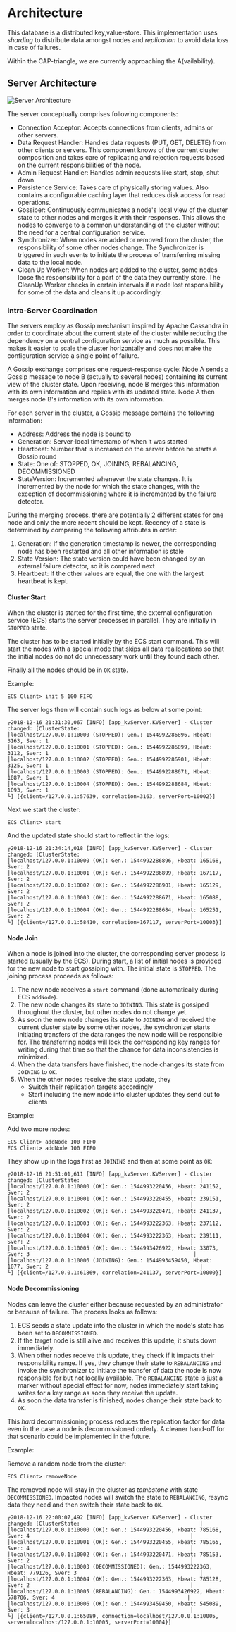 # Architecture

This database is a distributed key,value-store.
This implementation uses _sharding_ to distribute data amongst nodes and
_replication_ to avoid data loss in case of failures.

Within the CAP-triangle,
we are currently approaching the A(vailability).

## Server Architecture

![Server Architecture](doc/CDB-Architecture.png)

The server conceptually comprises following components:

* Connection Acceptor: Accepts connections from clients, admins or other servers.
* Data Request Handler: Handles data requests (PUT, GET, DELETE) from other clients or servers.
  This component knows of the current cluster composition and takes care of replicating and rejection requests
  based on the current responsibilities of the node.
* Admin Request Handler: Handles admin requests like start, stop, shut down.
* Persistence Service: Takes care of physically storing values. Also contains
  a configurable caching layer that reduces disk access for read operations.
* Gossiper: Continuously communicates a node's local view of the cluster state
  to other nodes and merges it with their responses. This allows the nodes
  to converge to a common understanding of the cluster without the need
  for a central configuration service.
* Synchronizer: When nodes are added or removed from the cluster, the responsibility
  of some other nodes change. The Synchronizer is triggered in such events to
  initiate the process of transferring missing data to the local node.
* Clean Up Worker: When nodes are added to the cluster, some nodes loose the
  responsibility for a part of the data they currently store. The CleanUp Worker
  checks in certain intervals if a node lost responsibility for some of the
  data and cleans it up accordingly.
  
### Intra-Server Coordination

The servers employ as Gossip mechanism inspired by Apache Cassandra in order
to coordinate about the current state of the cluster while reducing the dependency
on a central configuration service as much as possible. This makes it easier to
scale the cluster horizontally and does not make the configuration service a
single point of failure.

A Gossip exchange comprises one request-response cycle: Node A sends a Gossip
message to node B (actually to several nodes) containing its current view of the cluster
state. Upon receiving, node B merges this information with its own information
and replies with its updated state. Node A then merges node B's information
with its own information.

For each server in the cluster, a Gossip message contains the following information:

* Address: Address the node is bound to
* Generation: Server-local timestamp of when it was started
* Heartbeat: Number that is increased on the server before he starts a Gossip round
* State: One of: STOPPED, OK, JOINING, REBALANCING, DECOMMISSIONED
* StateVersion: Incremented whenever the state changes.
  It is incremented by the node for which the state changes, with the
  exception of decommissioning where it is incremented by the failure detector.
  
During the merging process, there are potentially 2 different states for one
node and only the more recent should be kept. Recency of a state is determined
by comparing the following attributes in order:

1. Generation: If the generation timestamp is newer, the corresponding node has been
   restarted and all other information is stale
2. State Version: The state version could have been changed by an external failure
   detector, so it is compared next
3. Heartbeat: If the other values are equal, the one with the largest heartbeat
   is kept.
   
#### Cluster Start

When the cluster is started for the first time, the external configuration service (ECS)
starts the server processes in parallel. They are initially in `STOPPED` state.

The cluster has to be started initially by the ECS start command. This will start the
nodes with a special mode that skips all data reallocations so that the initial nodes
do not do unnecessary work until they found each other.

Finally all the nodes should be in `OK` state.

Example:

```
ECS Client> init 5 100 FIFO
```

The server logs then will contain such logs as below at some point:
```
┌2018-12-16 21:31:30,067 [INFO] [app_kvServer.KVServer] - Cluster changed: [ClusterState:                                      │
│localhost/127.0.0.1:10000 (STOPPED): Gen.: 1544992286896, Hbeat: 3163, Sver: 1                                                │
│localhost/127.0.0.1:10001 (STOPPED): Gen.: 1544992286899, Hbeat: 3112, Sver: 1                                                │
│localhost/127.0.0.1:10002 (STOPPED): Gen.: 1544992286901, Hbeat: 3125, Sver: 1                                                │
│localhost/127.0.0.1:10003 (STOPPED): Gen.: 1544992288671, Hbeat: 1087, Sver: 1                                                │
│localhost/127.0.0.1:10004 (STOPPED): Gen.: 1544992288684, Hbeat: 1093, Sver: 1                                                │
└] [{client=/127.0.0.1:57639, correlation=3163, serverPort=10002}]
```

Next we start the cluster:
```
ECS Client> start
```

And the updated state should start to reflect in the logs:
```
┌2018-12-16 21:34:14,018 [INFO] [app_kvServer.KVServer] - Cluster changed: [ClusterState:                                      │
│localhost/127.0.0.1:10000 (OK): Gen.: 1544992286896, Hbeat: 165168, Sver: 2                                                   │
│localhost/127.0.0.1:10001 (OK): Gen.: 1544992286899, Hbeat: 167117, Sver: 2                                                   │
│localhost/127.0.0.1:10002 (OK): Gen.: 1544992286901, Hbeat: 165129, Sver: 2                                                   │
│localhost/127.0.0.1:10003 (OK): Gen.: 1544992288671, Hbeat: 165088, Sver: 2                                                   │
│localhost/127.0.0.1:10004 (OK): Gen.: 1544992288684, Hbeat: 165251, Sver: 2                                                   │
└] [{client=/127.0.0.1:58410, correlation=167117, serverPort=10003}]
```
   
#### Node Join

When a node is joined into the cluster, the corresponding server process is started
(usually by the ECS). During start, a list of initial
nodes is provided for the new node to start gossiping with. The initial state is
`STOPPED`. The joining process proceeds as follows:

1. The new node receives a `start` command (done automatically during ECS `addNode`).
2. The new node changes its state to `JOINING`. This state is gossiped throughout the cluster,
   but other nodes do not change yet.
3. As soon the new node changes its state to `JOINING` and received the current cluster state
   by some other nodes, the synchronizer starts initiating transfers of the data ranges the
   new node will be responsible for. The transferring nodes will lock the corresponding
   key ranges for writing during that time so that the chance for data inconsistencies is minimized.
4. When the data transfers have finished, the node changes its state from `JOINING` to `OK`.
5. When the other nodes receive the state update, they
   * Switch their replication targets accordingly
   * Start including the new node into cluster updates they send out to clients
   
Example:

Add two more nodes:
```
ECS Client> addNode 100 FIFO
ECS Client> addNode 100 FIFO
```

They show up in the logs first as `JOINING` and then at some point as `OK`:
```
┌2018-12-16 21:51:01,611 [INFO] [app_kvServer.KVServer] - Cluster changed: [ClusterState:                                      │
│localhost/127.0.0.1:10000 (OK): Gen.: 1544993220456, Hbeat: 241152, Sver: 2                                                   │
│localhost/127.0.0.1:10001 (OK): Gen.: 1544993220455, Hbeat: 239151, Sver: 2                                                   │
│localhost/127.0.0.1:10002 (OK): Gen.: 1544993220471, Hbeat: 241137, Sver: 2                                                   │
│localhost/127.0.0.1:10003 (OK): Gen.: 1544993222363, Hbeat: 237112, Sver: 2                                                   │
│localhost/127.0.0.1:10004 (OK): Gen.: 1544993222363, Hbeat: 239111, Sver: 2                                                   │
│localhost/127.0.0.1:10005 (OK): Gen.: 1544993426922, Hbeat: 33073, Sver: 3                                                    │
│localhost/127.0.0.1:10006 (JOINING): Gen.: 1544993459450, Hbeat: 1077, Sver: 2                                                │
└] [{client=/127.0.0.1:61869, correlation=241137, serverPort=10000}]
```
   
#### Node Decommissioning

Nodes can leave the cluster either because requested by an administrator or because of failure.
The process looks as follows:

1. ECS seeds a state update into the cluster in which the node's state has been set to `DECOMMISSIONED`.
2. If the target node is still alive and receives this update, it shuts down immediately.
3. When other nodes receive this update, they check if it impacts their responsibility range.
   If yes, they change their state to `REBALANCING` and invoke the synchronizer to initiate
   the transfer of data the node is now responsible for but not locally available.
   The `REBALANCING` state is just a
   marker without special effect for now, nodes immediately start taking writes for a key range
   as soon they receive the update.
4. As soon the data transfer is finished, nodes change their state back to `OK`.

This _hard_ decommissioning process reduces the replication factor for data even in the
case a node is decommissioned orderly. A cleaner hand-off for that scenario could be implemented
in the future.

Example:

Remove a random node from the cluster:
```
ECS Client> removeNode
```

The removed node will stay in the cluster as _tombstone_ with state `DECOMMISSIONED`. Impacted
nodes will switch the state to `REBALANCING`, resync data they need and then switch their
state back to `OK`.
```
┌2018-12-16 22:00:07,492 [INFO] [app_kvServer.KVServer] - Cluster changed: [ClusterState:                                      │
│localhost/127.0.0.1:10000 (OK): Gen.: 1544993220456, Hbeat: 785168, Sver: 4                                                   │
│localhost/127.0.0.1:10001 (OK): Gen.: 1544993220455, Hbeat: 785165, Sver: 4                                                   │
│localhost/127.0.0.1:10002 (OK): Gen.: 1544993220471, Hbeat: 785153, Sver: 2                                                   │
│localhost/127.0.0.1:10003 (DECOMMISSIONED): Gen.: 1544993222363, Hbeat: 779126, Sver: 3                                       │
│localhost/127.0.0.1:10004 (OK): Gen.: 1544993222363, Hbeat: 785128, Sver: 2                                                   │
│localhost/127.0.0.1:10005 (REBALANCING): Gen.: 1544993426922, Hbeat: 578706, Sver: 4                                          │
│localhost/127.0.0.1:10006 (OK): Gen.: 1544993459450, Hbeat: 545089, Sver: 3                                                   │
└] [{client=/127.0.0.1:65089, connection=localhost/127.0.0.1:10005, server=localhost/127.0.0.1:10005, serverPort=10004}]
```